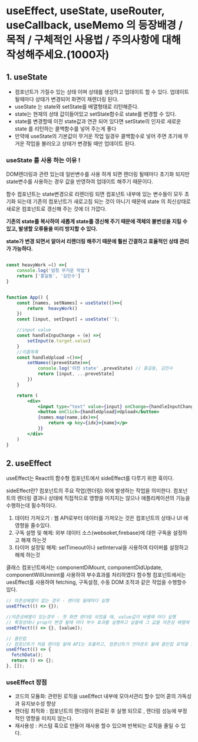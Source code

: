 # useEffect, useState, useRouter, useCallback, useMemo 의 등장배경 / 목적 / 구체적인 사용법 / 주의사항에 대해 작성해주세요.(1000자)

## 1. useState

- 컴포넌트가 가질수 있는 상태 이며 상태를 생성하고 업데이트 할 수 있다. 업데이트 될때마다 상태가 변경되어 화면이 재렌더링 된다.
- useState 는 state와 setState를 배열형태로 리턴해준다.
- state는 현재의 상태 값이들어있고 setState함수로 state를 변경할 수 있다.
- state를 변경할때 이전 state값과 연관 되어 있다면 setState의 인자로 새로운 state 를 리턴하는 콜백함수를 넣어 주는게 좋다
- 만약에 useState의 기본값이 무거운 작업 일경우 콜백함수로 넣어 주면 초기에 무거운 작업을 불러오고 상태가 변경될 때만 업데이트 된다.

### useState 를 사용 하는 이유 !

DOM렌더링과 관련 있는데 일반변수를 사용 하게 되면 렌더링 될때마다 초기화 되지만 state변수를 사용하는 경우 값을 반영하여 업데이트 해주기 때문이다.

함수 컴포넌트는 state변경으로 리렌더링 되면 컴포넌트 내부에 있는 변수들이 모두 초기화 되는데 기존의 컴포넌트가 새로고침 되는 것이 아니기 때문에 state 의 최신상태로 새로운 컴포넌트로 갱신해 주는 것에 더 가깝다.

**기존의 state를 복사하여 새롭게 state를 갱신해 주기 때문에 객체의 불변성을 지킬 수 있고, 발생할 오류들을 미리 방지할 수 있다.**

**state가 변경 되면서 알아서 리렌더링 해주기 때문에 훨씬 간결하고 효율적인 상태 관리가 가능하다.**

```jsx

const heavyWork =() =>{
	console.log('엄청 무거운 작업')
	return ['홍길동', '김민수']
}


function App() {
	const [names, setNames] = useState(()=>{
		return  heavyWork()
	})
	const [input, setInput] = useState('');

	//input value
	const handleInpuChange = (e) =>{
		setInput(e.target.value)
	}
	//이름목록
	const handleUpload =()=>{
		setNames((preveState)=>{
			console.log('이전 state' ,preveState) // 홍길동, 김민수
			return [input, ...preveState]
		})
	}

	return (
		<div>
			<input type="text" value={input} onChange={handleInputChange}/>
			<button onClick={handleUpload}>Upload</button>
			{names.map(name,idx)=>{
				return <p key={idx}>{name}</p>
			}}
		</div>
	)
}

```

## 2. useEffect

useEffect는 React의 함수형 컴포넌트에서 sideEffect를 다루기 위한 훅이다.

sideEffect란?
컴포넌트의 주요 작업(렌더링) 외에 발생하는 작업을 의미한다. 컴포넌트의 렌더링 결과나 상태에 직접적으로 영향을 미치지는 않으나 애플리케이션의 기능을 수행하는데 필수적이다.

1. 데이터 가져오기 : 웹 API로부터 데이터를 가져오는 것은 컴포넌트의 상태나 UI 에 영향을 줄수있다.
2. 구독 설명 및 해제: 외부 데이터 소스(websoket,firebase)에 대한 구독을 설정하고 해재 하는것
3. 타이머 설정및 해제: setTimeout이나 setInterval을 사용하여 타이버를 설정하고 해제 하는것

클래스 컴포넌트에서는 componentDiMount, componentDidUpdate, componentWillUnmint를 사용하여 부수효과를 처리하였다
함수형 컴포넌트에서는 uesEffect를 사용하여 fetching, 구독설정, 수동 DOM 조작과 같은 작업을 수행할수 있다.

```js
// 의존성배열이 없는 경우 - 렌더링 될때마다 실행
useEffect(() => {});

//의존성배열이 있는경우 - 첫 화면 렌더링 되었을 때, value값이 바뀔때 마다 실행
// 특정상태나 prop이 변경 될때 마다 부수 효과를 실행하고 싶을때 그 값을 의존성 배열에 포함한다.
useEffect(() => {}, [value]);

// 클린업
// 컴포넌트가 처음 렌더링 될때 API는 호출하고, 컴폰넌트가 언마운트 될때 클린업 로직을 실행하고싶을때, 빈 의존성 배열을 사용한다.
useEffect(() => {
  fetchData();
  return () => {};
}, []);
```

### useEffect 장점

- 코드의 모듈화: 관련된 로직을 useEffect 내부에 모아서관리 할수 있어 콛의 가독성과 유지보수성 향상
- 렌더링 최적화 : 컴포넌트의 렌더링이 완료된 후 실행 되므로 , 렌더링 성능에 부정적인 영향을 미치지 않는다.
- 재사용성 : 커스텀 훅으로 만들어 재사용 할수 있으며 반복되는 로직을 줄일 수 있다.
